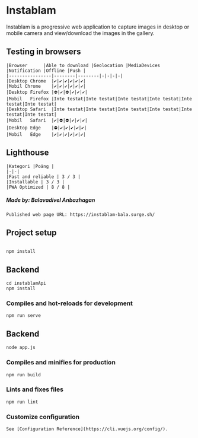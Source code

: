 # Instablam

Instablam is a progressive web application to capture images in desktop or mobile camera and view/download the images in the gallery.

## Testing in browsers
```
|Browser      |Able to download |Geolocation |MediaDevices |Notification |Offline |Push |
|----------------|--------|--------|-|-|-|-|
|Desktop Chrome  |✔️|✔️|✔️|✔️|✔️|✔️|
|Mobil Chrome    |✔️|✔️|✔️|✔️|✔️|✔️|
|Desktop Firefox |⛔|✔️|⛔|✔️|✔️|✔️|
|Mobil   Firefox |Inte testat|Inte testat|Inte testat|Inte testat|Inte testat|Inte testat|
|Desktop Safari  |Inte testat|Inte testat|Inte testat|Inte testat|Inte testat|Inte testat|
|Mobil   Safari  |✔️|⛔|⛔|✔️|✔️|✔️|
|Desktop Edge    |⛔|✔️|✔️|✔️|✔️|✔️|
|Mobil   Edge    |✔️|✔️|✔️|✔️|✔️|✔️|
```


## Lighthouse
```
|Kategori |Poäng |
|-|-|
|Fast and reliable | 3 / 3 |
|Installable | 3 / 3 |
|PWA Optimized | 8 / 8 |
```


##### Made by: Balavadivel Anbazhagan
```
Published web page URL: https://instablam-bala.surge.sh/
```


## Project setup
```

npm install
```
## Backend
```
cd instablamApi
npm install
```

### Compiles and hot-reloads for development
```
npm run serve
```
## Backend
```
node app.js
```
### Compiles and minifies for production
```
npm run build
```

### Lints and fixes files
```
npm run lint
```

### Customize configuration
```
See [Configuration Reference](https://cli.vuejs.org/config/).
```

